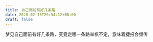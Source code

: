 ```yaml
---
title: 自己面前有好几条路
date: 2020-02-15T20:54:12+08:00
draft: false
---
```


梦见自己面前有好几条路，究竟走哪一条路举棋不定，意味着捷报会频传